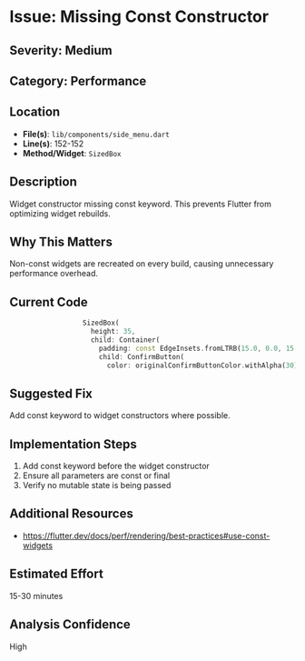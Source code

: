 # Issue: Missing Const Constructor

## Severity: Medium

## Category: Performance

## Location
- **File(s)**: `lib/components/side_menu.dart`
- **Line(s)**: 152-152
- **Method/Widget**: `SizedBox`

## Description
Widget constructor missing const keyword. This prevents Flutter from optimizing widget rebuilds.

## Why This Matters
Non-const widgets are recreated on every build, causing unnecessary performance overhead.

## Current Code
```dart
                  SizedBox(
                    height: 35,
                    child: Container(
                      padding: const EdgeInsets.fromLTRB(15.0, 0.0, 15.0, 0.0), 
                      child: ConfirmButton(
                        color: originalConfirmButtonColor.withAlpha(30),
```

## Suggested Fix
Add const keyword to widget constructors where possible.

## Implementation Steps
1. Add const keyword before the widget constructor
2. Ensure all parameters are const or final
3. Verify no mutable state is being passed

## Additional Resources
- https://flutter.dev/docs/perf/rendering/best-practices#use-const-widgets

## Estimated Effort
15-30 minutes

## Analysis Confidence
High
